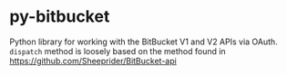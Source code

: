 # py-bitbucket
Python library for working with the BitBucket V1 and V2 APIs via OAuth. `dispatch` method is loosely based
on the method found in https://github.com/Sheeprider/BitBucket-api